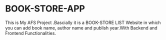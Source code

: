 # BOOK-STORE-APP
This is My AFS Project .Bascially it is a BOOK-STORE LIST Website in which you can add book name, author name and publish year.With Backend and Frontend Functionalities.
